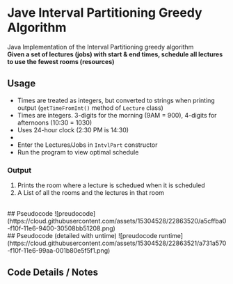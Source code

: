 # Jave Interval Partitioning Greedy Algorithm
Java Implementation of the Interval Partitioning greedy algorithm  
**Given a set of lectures (jobs) with start & end times, schedule all lectures to use the fewest rooms (resources)**

## Usage
- Times are treated as integers, but converted to strings when printing output (`getTimeFromInt()` method of `Lecture` class)
- Times are integers. 3-digits for the morning (9AM = 900), 4-digits for afternoons (10:30 = 1030)
- Uses 24-hour clock (2:30 PM is 14:30)
- &nbsp;
- Enter the Lectures/Jobs in `IntvlPart` constructor
- Run the program to view optimal schedule

### Output
1. Prints the room where a lecture is schedued when it is scheduled
2. A List of all the rooms and the lectures in that room

<br>
## Pseudocode
![preudocode](https://cloud.githubusercontent.com/assets/15304528/22863520/a5cffba0-f10f-11e6-9400-30508bb51208.png)

<br>
## Pseudocode (detailed with untime)
![preudocode runtime](https://cloud.githubusercontent.com/assets/15304528/22863521/a731a570-f10f-11e6-99aa-001b80e5f5f1.png)

## Code Details / Notes

